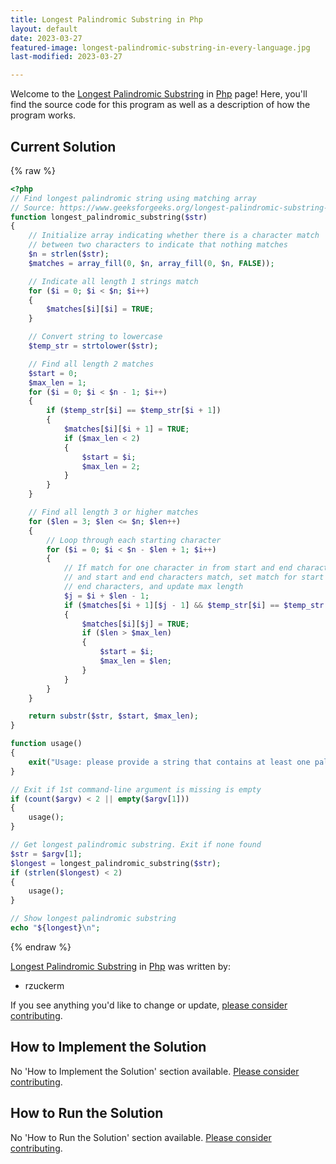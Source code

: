 ```yaml
---
title: Longest Palindromic Substring in Php
layout: default
date: 2023-03-27
featured-image: longest-palindromic-substring-in-every-language.jpg
last-modified: 2023-03-27

---
```


Welcome to the [Longest Palindromic Substring](https://sampleprograms.io/projects/longest-palindromic-substring) in [Php](https://sampleprograms.io/languages/php) page! Here, you'll find the source code for this program as well as a description of how the program works.

## Current Solution

{% raw %}

```php
<?php
// Find longest palindromic string using matching array
// Source: https://www.geeksforgeeks.org/longest-palindromic-substring-using-dynamic-programming/
function longest_palindromic_substring($str)
{
    // Initialize array indicating whether there is a character match
    // between two characters to indicate that nothing matches
    $n = strlen($str);
    $matches = array_fill(0, $n, array_fill(0, $n, FALSE));

    // Indicate all length 1 strings match
    for ($i = 0; $i < $n; $i++)
    {
        $matches[$i][$i] = TRUE;
    }

    // Convert string to lowercase
    $temp_str = strtolower($str);

    // Find all length 2 matches
    $start = 0;
    $max_len = 1;
    for ($i = 0; $i < $n - 1; $i++)
    {
        if ($temp_str[$i] == $temp_str[$i + 1])
        {
            $matches[$i][$i + 1] = TRUE;
            if ($max_len < 2)
            {
                $start = $i;
                $max_len = 2;
            }
        }
    }

    // Find all length 3 or higher matches
    for ($len = 3; $len <= $n; $len++)
    {
        // Loop through each starting character
        for ($i = 0; $i < $n - $len + 1; $i++)
        {
            // If match for one character in from start and end characters
            // and start and end characters match, set match for start and
            // end characters, and update max length
            $j = $i + $len - 1;
            if ($matches[$i + 1][$j - 1] && $temp_str[$i] == $temp_str[$j])
            {
                $matches[$i][$j] = TRUE;
                if ($len > $max_len)
                {
                    $start = $i;
                    $max_len = $len;
                }
            }
        }
    }

    return substr($str, $start, $max_len);
}

function usage()
{
    exit("Usage: please provide a string that contains at least one palindrome");
}

// Exit if 1st command-line argument is missing is empty
if (count($argv) < 2 || empty($argv[1]))
{
    usage();
}

// Get longest palindromic substring. Exit if none found
$str = $argv[1];
$longest = longest_palindromic_substring($str);
if (strlen($longest) < 2)
{
    usage();
}

// Show longest palindromic substring
echo "${longest}\n";
```

{% endraw %}

[Longest Palindromic Substring](https://sampleprograms.io/projects/longest-palindromic-substring) in [Php](https://sampleprograms.io/languages/php) was written by:

- rzuckerm

If you see anything you'd like to change or update, [please consider contributing](https://github.com/TheRenegadeCoder/sample-programs).

## How to Implement the Solution

No 'How to Implement the Solution' section available. [Please consider contributing](https://github.com/TheRenegadeCoder/sample-programs-website).

## How to Run the Solution

No 'How to Run the Solution' section available. [Please consider contributing](https://github.com/TheRenegadeCoder/sample-programs-website).